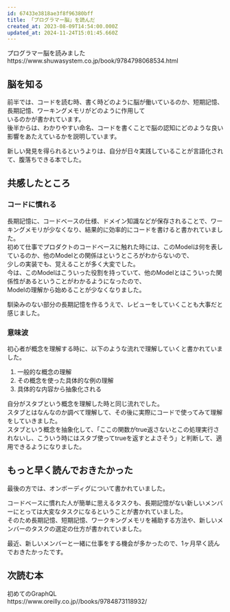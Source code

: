 ```yaml
---
id: 67433e3818ae3f8f96380bff
title: 「プログラマー脳」を読んだ
created_at: 2023-08-09T14:54:00.000Z
updated_at: 2024-11-24T15:01:45.660Z
---
```


<p>プログラマー脳を読みました<br>
https://www.shuwasystem.co.jp/book/9784798068534.html</p>
<h2>脳を知る</h2>
<p>前半では、コードを読む時、書く時どのように脳が働いているのか、短期記憶、長期記憶、ワーキングメモリがどのように作用して<br>
いるのかが書かれています。<br>
後半からは、わかりやすい命名、コードを書くことで脳の認知にどのような良い影響をあたえているかを説明しています。</p>
<p>新しい発見を得られるというよりは、自分が日々実践していることが言語化されて、腹落ちできる本でした。</p>
<h2>共感したところ</h2>
<h3>コードに慣れる</h3>
<p>長期記憶に、コードベースの仕様、ドメイン知識などが保存されることで、ワーキングメモリが少なくなり、結果的に効率的にコードを書けると書かれていました。<br>
初めて仕事でプロダクトのコードベースに触れた時には、このModelは何を表しているのか、他のModelとの関係はというところがわからないので、<br>
少しの実装でも、覚えることが多く大変でした。<br>
今は、このModelはこういった役割を持っていて、他のModelとはこういった関係性があるということがわかるようになったので、<br>
Modelの理解から始めることが少なくなりました。</p>
<p>馴染みのない部分の長期記憶を作るうえで、レビューをしていくことも大事だと感じました。</p>
<h3>意味波</h3>
<p>初心者が概念を理解する時に、以下のような流れで理解していくと書かれていました。</p>
<ol>
<li>一般的な概念の理解</li>
<li>その概念を使った具体的な例の理解</li>
<li>具体的な内容から抽象化される</li>
</ol>
<p>自分がスタブという概念を理解した時と同じ流れでした。<br>
スタブとはなんなのか調べて理解して、その後に実際にコードで使ってみて理解をしていきました。<br>
スタブという概念を抽象化して、「ここの関数がtrue返さないとこの処理実行されないし、こういう時にはスタブ使ってtrueを返すとよさそう」と判断して、適用できるようになりました。</p>
<h2>もっと早く読んでおきたかった</h2>
<p>最後の方では、オンボーディグについて書かれていました。</p>
<p>コードベースに慣れた人が簡単に思えるタスクも、長期記憶がない新しいメンバーにとっては大変なタスクになるということが書かれていました。<br>
そのため長期記憶、短期記憶、ワークキングメモリを補助する方法や、新しいメンバーのタスクの選定の仕方が書かれていました。</p>
<p>最近、新しいメンバーと一緒に仕事をする機会が多かったので、1ヶ月早く読んでおきたかったです。</p>
<h2>次読む本</h2>
<p>初めてのGraphQL<br>
https://www.oreilly.co.jp//books/9784873118932/</p>
